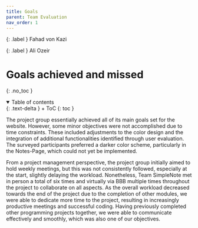 ```yaml
---
title: Goals
parent: Team Evaluation
nav_order: 1
---
```


{: .label }
Fahad von Kazi

{: .label }
Ali Ozeir

# Goals achieved and missed
{: .no_toc }

<details open markdown="block">
{: .text-delta }
<summary>Table of contents</summary>
+ ToC
{: toc }
</details>

The project group essentially achieved all of its main goals set for the website. However, some minor objectives were not accomplished due to time constraints. These included adjustments to the color design and the integration of additional functionalities identified through user evaluation. The surveyed participants preferred a darker color scheme, particularly in the Notes-Page, which could not yet be implemented.

From a project management perspective, the project group initially aimed to hold weekly meetings, but this was not consistently followed, especially at the start, slightly delaying the workload. Nonetheless, Team SimpleNote met in person a total of six times and virtually via BBB multiple times throughout the project to collaborate on all aspects. As the overall workload decreased towards the end of the project due to the completion of other modules, we were able to dedicate more time to the project, resulting in increasingly productive meetings and successful coding. Having previously completed other programming projects together, we were able to communicate effectively and smoothly, which was also one of our objectives. 
